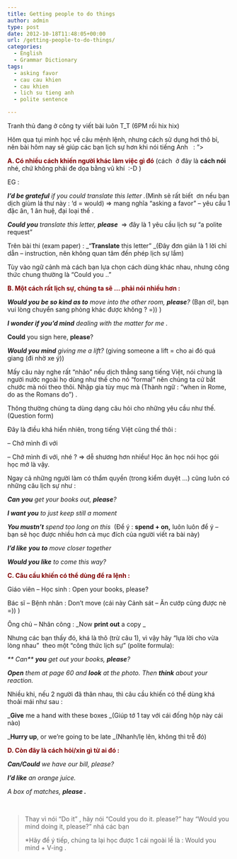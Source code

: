 ```yaml
---
title: Getting people to do things
author: admin
type: post
date: 2012-10-18T11:48:05+00:00
url: /getting-people-to-do-things/
categories:
  - English
  - Grammar Dictionary
tags:
  - asking favor
  - cau cau khien
  - cau khien
  - lich su tieng anh
  - polite sentence

---
```

Tranh thủ đang ở công ty viết bài luôn T_T (6PM rồi hix hix)

Hôm qua tụi mình học về câu mệnh lệnh, nhưng cách sử dụng hơi thô bỉ, nên bài hôm nay sẽ giúp các bạn lịch sự hơn khi nói tiếng Anh   : &#8221;>

<span style="color: #800000;"><strong>A. Có nhiều cách khiến người khác làm việc gì đó</strong> </span>(cách  ở đây là **cách nói** nhé, chứ không phải đe dọa bằng vũ khí  :-D )

EG :

_**I&#8217;d be grateful** if you could translate this letter ._(Mình sẽ rất biết  ơn nếu bạn dịch giùm lá thư này : &#8216;d = would) => mang nghĩa &#8220;asking a favor&#8221; &#8211; yêu cầu 1 đặc ân, 1 ân huệ, đại loại thế .

_**Could you** translate this letter, **please**_  => đây là 1 yêu cầu lịch sự &#8220;a polite request&#8221;

Trên bài thi (exam paper) : _&#8220;**Translate** this letter&#8221; _(Đây đơn giản là 1 lời chỉ dẫn &#8211; instruction, nên không quan tâm đến phép lịch sự lắm)

Tùy vào ngữ cảnh mà cách bạn lựa chọn cách dùng khác nhau, nhưng công thức chung thường là &#8220;Could you ..&#8221;

<span style="color: #800000;"><strong>B. Một cách rất lịch sự, chúng ta sẽ &#8230; phải nói nhiều hơn :</strong></span>

_**Would you be so kind as to** move into the other room, **please**?_ (Bạn ơi!, bạn vui lòng chuyển sang phòng khác được không ? =)) )

_**I wonder if you&#8217;d mind** dealing with the matter for me ._

**Could** you sign here, **please**?

_**Would you mind** giving me a lift?_ (giving someone a lift = cho ai đó quá giang (đi nhờ xe ý))

Mấy câu này nghe rất &#8220;nhão&#8221; nếu dịch thẳng sang tiếng Việt, nói chung là người nước ngoài họ dùng như thế cho nó &#8220;formal&#8221; nên chúng ta cứ bắt chước mà nói theo thôi. Nhập gia tùy mục mà (Thành ngữ : &#8220;when in Rome, do as the Romans do&#8221;) .

Thông thường chúng ta dùng dạng câu hỏi cho những yêu cầu như thế. (Question form)

Đây là điều khá hiển nhiên, trong tiếng Việt cũng thế thôi :

&#8211; Chở mình đi với

&#8211; Chở mình đi với, nhé ? => dễ shương hơn nhiều! Học ăn học nói học gói học mở là vậy.

Ngay cả những người làm có thẩm quyền (trong kiểm duyệt &#8230;) cũng luôn có những câu lịch sự như :

_**Can** **you** get your books out, **please**?_

_**I want you** to just keep still a moment_

_**You mustn&#8217;t** spend too long on this_  (Để ý : **spend + on,** luôn luôn để ý &#8211; bạn sẽ học được nhiều hơn cả mục đích của người viết ra bài này)

_**I&#8217;d like** **you** **to** move closer together_

_**Would you like** to come this way?_

<span style="color: #800000;"><strong>C. Câu cầu khiến có thể dùng để ra lệnh :</strong></span>

Giáo viên &#8211; Học sinh : Open your books, please?

Bác sĩ &#8211; Bệnh nhân : Don&#8217;t move (cái này Cảnh sát &#8211; Ăn cướp cũng được nè =)) )

Ông chủ &#8211; Nhân công : _Now **print out** a copy _

Nhưng các bạn thấy đó, khá là thô (trừ câu 1), vì vậy hãy &#8220;lựa lời cho vừa lòng nhau&#8221;  theo một &#8220;công thức lịch sự&#8221; (polite formula):

_** Can** **you** get out your books, **please**?_

_**Open** them at page 60 and **look** at the photo. Then **think** about your reaction._

Nhiều khi, nếu 2 người đã thân nhau, thì câu cầu khiến có thể dùng khá thoải mái như sau :

_**Give** me a hand with these boxes _(Giúp tớ 1 tay với cái đống hộp này cái nào)

_**Hurry up**, or we&#8217;re going to be late _(Nhanh/lẹ lên, không thì trễ đó)

<span style="color: #800000;"><strong>D. Còn đây là cách hỏi/xin gì từ ai đó :</strong></span>

_**Can/Could** we have our bill, please?_

_**I&#8217;d like** an orange juice._

_A box of matches, **please .**_

&nbsp;

> Thay vì nói &#8220;Do it&#8221; , hãy nói &#8220;Could you do it. please?&#8221; hay &#8220;Would you mind doing it, please?&#8221; nhá các bạn
> 
> *Hãy để ý tiếp, chúng ta lại học được 1 cái ngoài lề là : Would you mind + V-ing .
